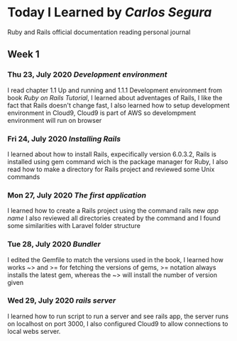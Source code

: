 # Today I Learned by *Carlos Segura*

Ruby and Rails official documentation reading personal journal

## Week 1

### Thu 23, July 2020 *Development environment*
I read chapter 1.1 Up and running and 1.1.1 Development environment from book *Ruby on Rails Tutorial*, I learned about adventages of Rails, I like the fact that Rails doesn't change fast, I also learned how to setup development environment in Cloud9, Cloud9 is part of AWS so develompment environment will run on browser

### Fri 24, July 2020 *Installing Rails*
I learned about how to install Rails, expecifically version 6.0.3.2, Rails is installed using gem command wich is the package manager for Ruby, I also read how to make a directory for Rails project and reviewed some Unix commands

### Mon 27, July 2020 *The first application*
I learned how to create a Rails project using the command rails new *app name* I also reviewed all directories created by the command and I found some similarities with Laravel folder structure

### Tue 28, July 2020 *Bundler*
I edited the Gemfile to match the versions used in the book, I learned how works ~> and >= for fetching the versions of gems, >= notation always installs the latest gem, whereas the ~> will install the number of version given 

### Wed 29, July 2020 *rails server*
I learned how to run script to run a server and see rails app, the server runs on localhost on port 3000, I also configured Cloud9 to allow connections to local webs server.
